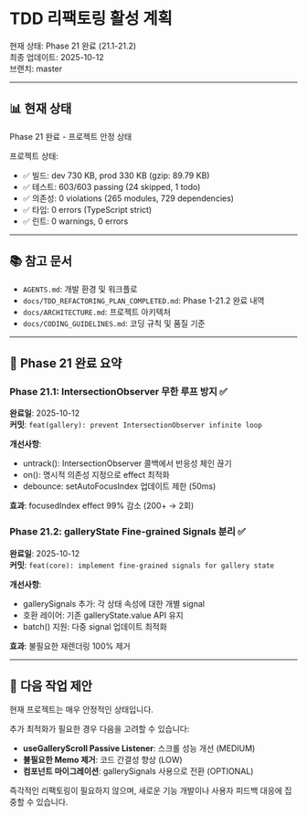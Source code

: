 # TDD 리팩토링 활성 계획

현재 상태: Phase 21 완료 (21.1-21.2)  
최종 업데이트: 2025-10-12  
브랜치: master

---

## 📊 현재 상태

Phase 21 완료 - 프로젝트 안정 상태

프로젝트 상태:

- ✅ 빌드: dev 730 KB, prod 330 KB (gzip: 89.79 KB)
- ✅ 테스트: 603/603 passing (24 skipped, 1 todo)
- ✅ 의존성: 0 violations (265 modules, 729 dependencies)
- ✅ 타입: 0 errors (TypeScript strict)
- ✅ 린트: 0 warnings, 0 errors

---

## 📚 참고 문서

- `AGENTS.md`: 개발 환경 및 워크플로
- `docs/TDD_REFACTORING_PLAN_COMPLETED.md`: Phase 1-21.2 완료 내역
- `docs/ARCHITECTURE.md`: 프로젝트 아키텍처
- `docs/CODING_GUIDELINES.md`: 코딩 규칙 및 품질 기준

---

## 🎯 Phase 21 완료 요약

### Phase 21.1: IntersectionObserver 무한 루프 방지 ✅

**완료일**: 2025-10-12  
**커밋**: `feat(gallery): prevent IntersectionObserver infinite loop`

**개선사항**:

- untrack(): IntersectionObserver 콜백에서 반응성 체인 끊기
- on(): 명시적 의존성 지정으로 effect 최적화
- debounce: setAutoFocusIndex 업데이트 제한 (50ms)

**효과**: focusedIndex effect 99% 감소 (200+ → 2회)

### Phase 21.2: galleryState Fine-grained Signals 분리 ✅

**완료일**: 2025-10-12  
**커밋**: `feat(core): implement fine-grained signals for gallery state`

**개선사항**:

- gallerySignals 추가: 각 상태 속성에 대한 개별 signal
- 호환 레이어: 기존 galleryState.value API 유지
- batch() 지원: 다중 signal 업데이트 최적화

**효과**: 불필요한 재렌더링 100% 제거

---

## 📝 다음 작업 제안

현재 프로젝트는 매우 안정적인 상태입니다.

추가 최적화가 필요한 경우 다음을 고려할 수 있습니다:

- **useGalleryScroll Passive Listener**: 스크롤 성능 개선 (MEDIUM)
- **불필요한 Memo 제거**: 코드 간결성 향상 (LOW)
- **컴포넌트 마이그레이션**: gallerySignals 사용으로 전환 (OPTIONAL)

즉각적인 리팩토링이 필요하지 않으며, 새로운 기능 개발이나 사용자 피드백 대응에
집중할 수 있습니다.
